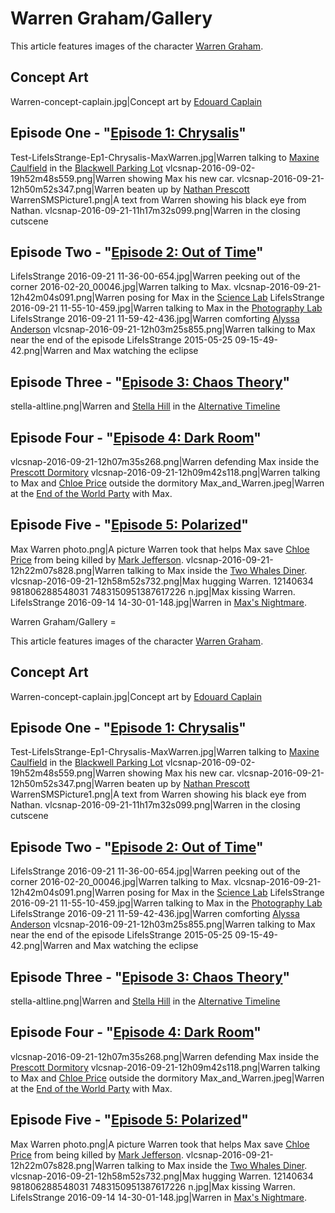 #  Warren Graham/Gallery 

This article features images of the character [Warren Graham](warren_graham.md).

##  Concept Art 

Warren-concept-caplain.jpg|Concept art by [Edouard Caplain](edouard_caplain.md)

##  Episode One - "[Episode 1: Chrysalis](chrysalis.md)" 

Test-LifeIsStrange-Ep1-Chrysalis-MaxWarren.jpg|Warren talking to [Maxine Caulfield](max.md) in the [Blackwell Parking Lot](parking_lot.md)
vlcsnap-2016-09-02-19h52m48s559.png|Warren showing Max his new car.
vlcsnap-2016-09-21-12h50m52s347.png|Warren beaten up by [Nathan Prescott](nathan.md)
WarrenSMSPicture1.png|A text from Warren showing his black eye from Nathan.
vlcsnap-2016-09-21-11h17m32s099.png|Warren in the closing cutscene

##  Episode Two - "[Episode 2: Out of Time](out_of_time.md)" 

LifeIsStrange 2016-09-21 11-36-00-654.jpg|Warren peeking out of the corner
2016-02-20_00046.jpg|Warren talking to Max.
vlcsnap-2016-09-21-12h42m04s091.png|Warren posing for Max in the [Science Lab](science_lab.md)
LifeIsStrange 2016-09-21 11-55-10-459.jpg|Warren talking to Max in the [Photography Lab](photography_lab.md)
LifeIsStrange 2016-09-21 11-59-42-436.jpg|Warren comforting [Alyssa Anderson](alyssa.md)
vlcsnap-2016-09-21-12h03m25s855.png|Warren talking to Max near the end of the episode
LifeIsStrange 2015-05-25 09-15-49-42.png|Warren and Max watching the eclipse

##  Episode Three - "[Episode 3: Chaos Theory](chaos_theory.md)" 

stella-altline.png|Warren and [Stella Hill](stella.md) in the [Alternative Timeline](alternative_timeline.md)

##  Episode Four - "[Episode 4: Dark Room](dark_room.md)" 

vlcsnap-2016-09-21-12h07m35s268.png|Warren defending Max inside the [Prescott Dormitory](dormitory.md)
vlcsnap-2016-09-21-12h09m42s118.png|Warren talking to Max and [Chloe Price](chloe.md) outside the dormitory
Max_and_Warren.jpeg|Warren at the [End of the World Party](end_of_the_world_party.md) with Max.

##  Episode Five - "[Episode 5: Polarized](polarized.md)" 

Max Warren photo.png|A picture Warren took that helps Max save [Chloe Price](chloe.md) from being killed by [Mark Jefferson](mark_jefferson.md).
vlcsnap-2016-09-21-12h22m07s828.png|Warren talking to Max inside the [Two Whales Diner](two_whales_diner.md).
vlcsnap-2016-09-21-12h58m52s732.png|Max hugging Warren.
12140634 981806288548031 7483150951387617226 n.jpg|Max kissing Warren.
LifeIsStrange 2016-09-14 14-30-01-148.jpg|Warren in [Max's Nightmare](max_s_nightmare.md).

 Warren Graham/Gallery =

This article features images of the character [Warren Graham](warren_graham.md).

##  Concept Art 

Warren-concept-caplain.jpg|Concept art by [Edouard Caplain](edouard_caplain.md)

##  Episode One - "[Episode 1: Chrysalis](chrysalis.md)" 

Test-LifeIsStrange-Ep1-Chrysalis-MaxWarren.jpg|Warren talking to [Maxine Caulfield](max.md) in the [Blackwell Parking Lot](parking_lot.md)
vlcsnap-2016-09-02-19h52m48s559.png|Warren showing Max his new car.
vlcsnap-2016-09-21-12h50m52s347.png|Warren beaten up by [Nathan Prescott](nathan.md)
WarrenSMSPicture1.png|A text from Warren showing his black eye from Nathan.
vlcsnap-2016-09-21-11h17m32s099.png|Warren in the closing cutscene

##  Episode Two - "[Episode 2: Out of Time](out_of_time.md)" 

LifeIsStrange 2016-09-21 11-36-00-654.jpg|Warren peeking out of the corner
2016-02-20_00046.jpg|Warren talking to Max.
vlcsnap-2016-09-21-12h42m04s091.png|Warren posing for Max in the [Science Lab](science_lab.md)
LifeIsStrange 2016-09-21 11-55-10-459.jpg|Warren talking to Max in the [Photography Lab](photography_lab.md)
LifeIsStrange 2016-09-21 11-59-42-436.jpg|Warren comforting [Alyssa Anderson](alyssa.md)
vlcsnap-2016-09-21-12h03m25s855.png|Warren talking to Max near the end of the episode
LifeIsStrange 2015-05-25 09-15-49-42.png|Warren and Max watching the eclipse

##  Episode Three - "[Episode 3: Chaos Theory](chaos_theory.md)" 

stella-altline.png|Warren and [Stella Hill](stella.md) in the [Alternative Timeline](alternative_timeline.md)

##  Episode Four - "[Episode 4: Dark Room](dark_room.md)" 

vlcsnap-2016-09-21-12h07m35s268.png|Warren defending Max inside the [Prescott Dormitory](dormitory.md)
vlcsnap-2016-09-21-12h09m42s118.png|Warren talking to Max and [Chloe Price](chloe.md) outside the dormitory
Max_and_Warren.jpeg|Warren at the [End of the World Party](end_of_the_world_party.md) with Max.

##  Episode Five - "[Episode 5: Polarized](polarized.md)" 

Max Warren photo.png|A picture Warren took that helps Max save [Chloe Price](chloe.md) from being killed by [Mark Jefferson](mark_jefferson.md).
vlcsnap-2016-09-21-12h22m07s828.png|Warren talking to Max inside the [Two Whales Diner](two_whales_diner.md).
vlcsnap-2016-09-21-12h58m52s732.png|Max hugging Warren.
12140634 981806288548031 7483150951387617226 n.jpg|Max kissing Warren.
LifeIsStrange 2016-09-14 14-30-01-148.jpg|Warren in [Max's Nightmare](max_s_nightmare.md).

